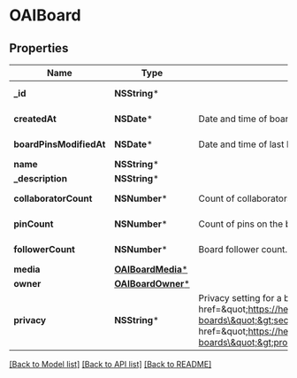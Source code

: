# OAIBoard

## Properties
Name | Type | Description | Notes
------------ | ------------- | ------------- | -------------
**_id** | **NSString*** |  | [optional] [readonly] 
**createdAt** | **NSDate*** | Date and time of board creation. | [optional] [readonly] 
**boardPinsModifiedAt** | **NSDate*** | Date and time of last board pins modified. | [optional] [readonly] 
**name** | **NSString*** |  | 
**_description** | **NSString*** |  | [optional] 
**collaboratorCount** | **NSNumber*** | Count of collaborators on the board. | [optional] [readonly] 
**pinCount** | **NSNumber*** | Count of pins on the board. | [optional] [readonly] 
**followerCount** | **NSNumber*** | Board follower count. | [optional] [readonly] 
**media** | [**OAIBoardMedia***](OAIBoardMedia.md) |  | [optional] 
**owner** | [**OAIBoardOwner***](OAIBoardOwner.md) |  | [optional] 
**privacy** | **NSString*** | Privacy setting for a board. Learn more about &lt;a href&#x3D;\&quot;https://help.pinterest.com/en/article/secret-boards\&quot;&gt;secret boards&lt;/a&gt; and &lt;a href&#x3D;\&quot;https://help.pinterest.com/en/business/article/protected-boards\&quot;&gt;protected boards&lt;/a&gt; | [optional] [default to @"PUBLIC"]

[[Back to Model list]](../README.md#documentation-for-models) [[Back to API list]](../README.md#documentation-for-api-endpoints) [[Back to README]](../README.md)


